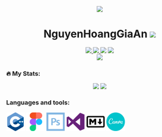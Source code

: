 <div id="header" align="center">
    <img src= https://media.giphy.com/media/SnevkEt4zCVWMCc8yk/giphy.gif />
    <h1>
            NguyenHoangGiaAn
            <img width="60" src= https://media.giphy.com/media/r1Ek7lP8mXKAZHhIWp/giphy.gif >
    </h1>
</div>
<div id="badges" align="center">
  <a href="https://www.facebook.com/profile.php?id=100089096063797" >
    <img src=https://img.shields.io/badge/Facebook-blue?logo=Facebook&logoColor=white&style=for-the-badge />  
  </a>
  
  <a href="https://www.instagram.com/nhgiaan217" >
    <img src=https://img.shields.io/badge/Instagram-%23E4405F.svg?style=for-the-badge&logo=Instagram&logoColor=white />
  </a>    
     <img src=https://img.shields.io/badge/Gmail-D14836?style=for-the-badge&logo=gmail&logoColor=white />
  <a href="https://discord.com/api/guilds/949503721086287943" >
     <img src=https://img.shields.io/badge/Discord-%235865F2.svg?style=for-the-badge&logo=discord&logoColor=white />
    </a>    
</div>
<div id="viewers" align="center">
    <img src=https://komarev.com/ghpvc/?username=NguyenHoangGiaAn&color=%23E4405F&style=for-the-badge />
</div>    
<div id="language">

<div id="stat">

### 🔥 My Stats: 
<p align="center" >
  <img height="185" src="https://github-readme-streak-stats.herokuapp.com?user=NguyenHoangGiaAn&theme=github-dark-blue&date_format=M%20j%5B%2C%20Y%5D">
  <img height="185" src="https://github-readme-stats.vercel.app/api/top-langs/?username=NguyenHoangGiaAn&layout=compact&theme=github_dark">
</p>
    
### Languages and tools:
</div>
<div id="Link">
    <img width="50" src="https://raw.githubusercontent.com/devicons/devicon/1119b9f84c0290e0f0b38982099a2bd027a48bf1/icons/cplusplus/cplusplus-original.svg" />
    <img width="50" src="https://raw.githubusercontent.com/devicons/devicon/1119b9f84c0290e0f0b38982099a2bd027a48bf1/icons/figma/figma-original.svg" />
    <img width="50" src="https://raw.githubusercontent.com/devicons/devicon/1119b9f84c0290e0f0b38982099a2bd027a48bf1/icons/photoshop/photoshop-line.svg" />
    <img width="50" src="https://raw.githubusercontent.com/devicons/devicon/1119b9f84c0290e0f0b38982099a2bd027a48bf1/icons/visualstudio/visualstudio-plain.svg" />
    <img width="50" src="https://raw.githubusercontent.com/devicons/devicon/1119b9f84c0290e0f0b38982099a2bd027a48bf1/icons/markdown/markdown-original.svg" />
    <img width="50" src="https://raw.githubusercontent.com/devicons/devicon/1119b9f84c0290e0f0b38982099a2bd027a48bf1/icons/canva/canva-original.svg" /> <br>
</div>
